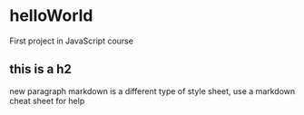 # helloWorld
First project in JavaScript course
## this is a h2
new paragraph markdown is a different type of style sheet, use a markdown cheat sheet for help
